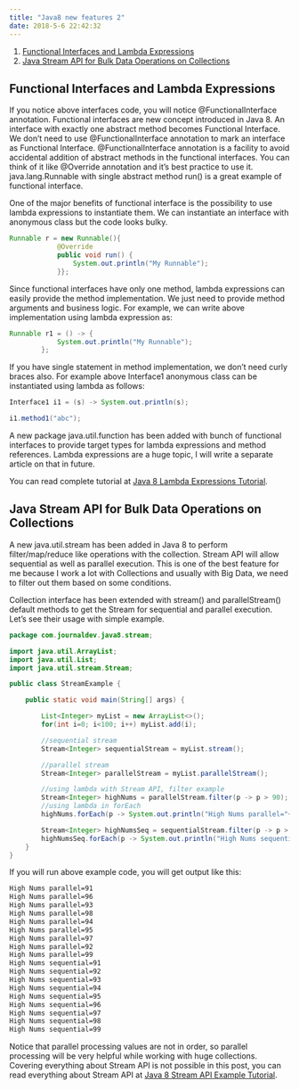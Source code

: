 ```yaml
---
title: "Java8 new features 2"
date: 2018-5-6 22:42:32
---
```


1. [Functional Interfaces and Lambda Expressions](#first)
2. [Java Stream API for Bulk Data Operations on Collections](#second)

## <a id="first"></a>Functional Interfaces and Lambda Expressions
If you notice above interfaces code, you will notice @FunctionalInterface annotation. Functional interfaces are new concept introduced in Java 8. An interface with exactly one abstract method becomes Functional Interface. We don’t need to use @FunctionalInterface annotation to mark an interface as Functional Interface. @FunctionalInterface annotation is a facility to avoid accidental addition of abstract methods in the functional interfaces. You can think of it like @Override annotation and it’s best practice to use it. java.lang.Runnable with single abstract method run() is a great example of functional interface.

One of the major benefits of functional interface is the possibility to use lambda expressions to instantiate them. We can instantiate an interface with anonymous class but the code looks bulky.
```java
Runnable r = new Runnable(){
			@Override
			public void run() {
				System.out.println("My Runnable");
			}};
```
Since functional interfaces have only one method, lambda expressions can easily provide the method implementation. We just need to provide method arguments and business logic. For example, we can write above implementation using lambda expression as:
```java
Runnable r1 = () -> {
			System.out.println("My Runnable");
		};
```
If you have single statement in method implementation, we don’t need curly braces also. For example above Interface1 anonymous class can be instantiated using lambda as follows:
```java
Interface1 i1 = (s) -> System.out.println(s);

i1.method1("abc");
```
A new package java.util.function has been added with bunch of functional interfaces to provide target types for lambda expressions and method references. Lambda expressions are a huge topic, I will write a separate article on that in future.

You can read complete tutorial at [Java 8 Lambda Expressions Tutorial](https://www.journaldev.com/2763/java-8-functional-interfaces).

## <a id="second"></a>Java Stream API for Bulk Data Operations on Collections
A new java.util.stream has been added in Java 8 to perform filter/map/reduce like operations with the collection. Stream API will allow sequential as well as parallel execution. This is one of the best feature for me because I work a lot with Collections and usually with Big Data, we need to filter out them based on some conditions.

Collection interface has been extended with stream() and parallelStream() default methods to get the Stream for sequential and parallel execution. Let’s see their usage with simple example.
```java
package com.journaldev.java8.stream;

import java.util.ArrayList;
import java.util.List;
import java.util.stream.Stream;

public class StreamExample {

	public static void main(String[] args) {

		List<Integer> myList = new ArrayList<>();
		for(int i=0; i<100; i++) myList.add(i);

		//sequential stream
		Stream<Integer> sequentialStream = myList.stream();

		//parallel stream
		Stream<Integer> parallelStream = myList.parallelStream();

		//using lambda with Stream API, filter example
		Stream<Integer> highNums = parallelStream.filter(p -> p > 90);
		//using lambda in forEach
		highNums.forEach(p -> System.out.println("High Nums parallel="+p));

		Stream<Integer> highNumsSeq = sequentialStream.filter(p -> p > 90);
		highNumsSeq.forEach(p -> System.out.println("High Nums sequential="+p));
	}
}
```

If you will run above example code, you will get output like this:
```bash
High Nums parallel=91
High Nums parallel=96
High Nums parallel=93
High Nums parallel=98
High Nums parallel=94
High Nums parallel=95
High Nums parallel=97
High Nums parallel=92
High Nums parallel=99
High Nums sequential=91
High Nums sequential=92
High Nums sequential=93
High Nums sequential=94
High Nums sequential=95
High Nums sequential=96
High Nums sequential=97
High Nums sequential=98
High Nums sequential=99
```

Notice that parallel processing values are not in order, so parallel processing will be very helpful while working with huge collections.
Covering everything about Stream API is not possible in this post, you can read everything about Stream API at [Java 8 Stream API Example Tutorial](https://www.journaldev.com/2774/java-8-stream).
